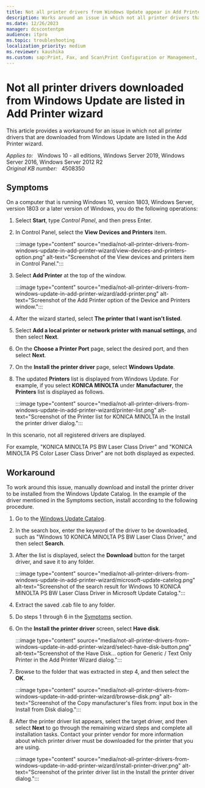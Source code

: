 ```yaml
---
title: Not all printer drivers from Windows Update appear in Add Printer wizard
description: Works around an issue in which not all printer drivers that are downloaded from Windows Update are listed when in the Add Printer wizard.
ms.date: 12/26/2023
manager: dcscontentpm
audience: itpro
ms.topic: troubleshooting
localization_priority: medium
ms.reviewer: kaushika
ms.custom: sap:Print, Fax, and Scan\Print Configuration or Management, csstroubleshoot
---
```

# Not all printer drivers downloaded from Windows Update are listed in Add Printer wizard

This article provides a workaround for an issue in which not all printer drivers that are downloaded from Windows Update are listed in the Add Printer wizard.

_Applies to:_ &nbsp; Windows 10 - all editions, Windows Server 2019, Windows Server 2016, Windows Server 2012 R2  
_Original KB number:_ &nbsp; 4508350

## Symptoms

On a computer that is running Windows 10, version 1803, Windows Server, version 1803 or a later version of Windows, you do the following operations:

1. Select **Start**, type *Control Panel*, and then press Enter.
2. In Control Panel, select the **View Devices and Printers** item.

    :::image type="content" source="media/not-all-printer-drivers-from-windows-update-in-add-printer-wizard/view-devices-and-printers-option.png" alt-text="Screenshot of the View devices and printers item in Control Panel.":::

3. Select **Add Printer** at the top of the window.

    :::image type="content" source="media/not-all-printer-drivers-from-windows-update-in-add-printer-wizard/add-printer.png" alt-text="Screenshot of the Add Printer option of the Device and Printers window.":::

4. After the wizard started, select **The printer that I want isn't listed**.
5. Select **Add a local printer or network printer with manual settings**, and then select **Next**.
6. On the **Choose a Printer Port** page, select the desired port, and then select **Next**.
7. On the **Install the printer driver** page, select **Windows Update**.
8. The updated **Printers** list is displayed from Windows Update. For example, if you select **KONICA MINOLTA**  under **Manufacturer**, the **Printers** list is displayed as follows.

    :::image type="content" source="media/not-all-printer-drivers-from-windows-update-in-add-printer-wizard/printer-list.png" alt-text="Screenshot of the Printer list for KONICA MINOLTA in the Install the printer driver dialog.":::
  
In this scenario, not all registered drivers are displayed.  

For example, "KONICA MINOLTA PS BW Laser Class Driver" and "KONICA MINOLTA PS Color Laser Class Driver" are not both displayed as expected.  

## Workaround

To work around this issue, manually download and install the printer driver to be installed from the Windows Update Catalog. In the example of the driver mentioned in the Symptoms section, install according to the following procedure.

1. Go to the [Windows Update Catalog](https://www.catalog.update.microsoft.com/home.aspx).
2. In the search box, enter the keyword of the driver to be downloaded, such as "Windows 10 KONICA MINOLTA PS BW Laser Class Driver," and then select **Search**.
3. After the list is displayed, select the **Download** button for the target driver, and save it to any folder.

    :::image type="content" source="media/not-all-printer-drivers-from-windows-update-in-add-printer-wizard/microsoft-update-catelog.png" alt-text="Screenshot of the search result for Windows 10 KONICA MINOLTA PS BW Laser Class Driver in Microsoft Update Catalog.":::  

4. Extract the saved .cab file to any folder.
5. Do steps 1 through 6 in the [Symptoms](#symptoms) section.
6. On the **Install the printer driver** screen, select **Have disk**.

    :::image type="content" source="media/not-all-printer-drivers-from-windows-update-in-add-printer-wizard/select-have-disk-button.png" alt-text="Screenshot of the Have Disk... option for Generic / Text Only Printer in the Add Printer Wizard dialog.":::

7. Browse to the folder that was extracted in step 4, and then select the **OK**.

    :::image type="content" source="media/not-all-printer-drivers-from-windows-update-in-add-printer-wizard/browse-disk.png" alt-text="Screenshot of the Copy manufacturer's files from: input box in the Install from Disk dialog.":::

8. After the printer driver list appears, select the target driver, and then select **Next** to go through the remaining wizard steps and complete all installation tasks. Contact your printer vendor for more information about which printer driver must be downloaded for the printer that you are using.

    :::image type="content" source="media/not-all-printer-drivers-from-windows-update-in-add-printer-wizard/install-printer-driver.png" alt-text="Screenshot of the printer driver list in the Install the printer driver dialog.":::
